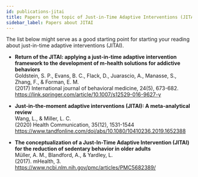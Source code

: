```yaml
---
id: publications-jitai
title: Papers on the topic of Just-in-Time Adaptive Interventions (JITAI)
sidebar_label: Papers about JITAI
---
```


<!-- Template:
  - **** <br/>
  <br/>
  <br/>
  <br/>
-->

The list below might serve as a good starting point for starting your reading about just-in-time adaptive interventions (JITAI).

  - **Return of the JITAI: applying a just-in-time adaptive intervention framework to the development of m-health solutions for addictive behaviors** <br/>
  Goldstein, S. P., Evans, B. C., Flack, D., Juarascio, A., Manasse, S., Zhang, F., & Forman, E. M. <br/>
  (2017) International journal of behavioral medicine, 24(5), 673-682.<br/>
  https://link.springer.com/article/10.1007/s12529-016-9627-y<br/>

  - **Just-in-the-moment adaptive interventions (JITAI): A meta-analytical review** <br/>
  Wang, L., & Miller, L. C. <br/>
  (2020) Health Communication, 35(12), 1531-1544<br/>
  https://www.tandfonline.com/doi/abs/10.1080/10410236.2019.1652388<br/>

  - **The conceptualization of a Just-In-Time Adaptive Intervention (JITAI) for the reduction of sedentary behavior in older adults** <br/>
  Müller, A. M., Blandford, A., & Yardley, L. <br/>
  (2017).  mHealth, 3.<br/>
  https://www.ncbi.nlm.nih.gov/pmc/articles/PMC5682389/<br/>


